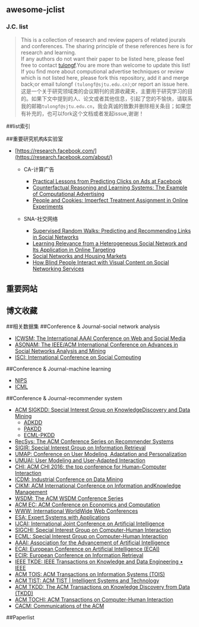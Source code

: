 ## awesome-jclist<br>
### J.C. list
> This is a collection of research and review papers of related jourals and conferences. The sharing principle of these references here is for research and learning.<br>
If any authors do not want their paper to be listed here, please feel free to contact [tulongf](https://github.com/Tulongf/).You are more than welcome to update this list! If you find more about computional advertise techniques or review which is not listed here, please fork this repository, add it and merge back;or email tulongf `(tulongf@sjtu.edu.cn)`;or report an issue here.<br> 
>这是一个关于研究领域类的会议期刊的资源收藏夹，主要用于研究学习的目的。如果下文中提到的人、论文或者其他信息，引起了您的不愉快，请联系我的邮箱`tulongf@sjtu.edu.cn`，我会真诚的致歉并删除相关条目；如果您有补充的，也可以fork这个文档或者发起issue,谢谢！<br> 

##list索引

##重要研究机构&实验室
* [https://research.facebook.com/](https://research.facebook.com/about/)
  * CA-计算广告
    * [Practical Lessons from Predicting Clicks on Ads at Facebook](https://lookaside.fbsbx.com/file/adkdd_2014_camera_ready_junfeng.pdf?token=AWwfeg_sRDpyCrG0vcfFp1KkvdFJN9ljTWTRpgdU1ChiGDEHLq-TvSufroP7wGyCnDaUGMEDM63UQHPtKpjCzQsf9rkMHO2IwHr1E826AMbUbwA1nvGvGMGy2OzijqbBdtE)
    * [Counterfactual Reasoning and Learning Systems: The Example of Computational Advertising](https://lookaside.fbsbx.com/file/bottou13a.pdf?token=AWw3EUoSdramwEOloa2nyKCrGWzmoSvG_jW2-WkIQrNhIz3tU1pEVeUUpj-nI4hH1sIfI8WQ_edGonB3HQgyf3GBgxRa8JrB6XdBeZTR4noQzWuzpm7juXVzqGq5lXNBrQY)
    * [People and Cookies: Imperfect Treatment Assignment in Online Experiments](https://fbcdn-dragon-a.akamaihd.net/hphotos-ak-xpf1/t39.2365-6/12624078_207306319618802_1918566020_n/People_and_Cookies_Imperfect_Treatment_Assignment_in_Online_Experiments.pdf)
    
  * SNA-社交网络
    * [Supervised Random Walks: Predicting and Recommending Links in Social Networks](https://lookaside.fbsbx.com/file/linkpred-wsdm11.pdf?token=AWyzN5Vwol7cslpidw06SoQhMkBfxo2DnoOYgZy1Zw7ZlTHx6COApE_PRxtqX97MNzBiVOmYKkZM9zf_kgXiHBZ_QmMhaJWJaA8No1Q_IdBByCAn7300PuF90NZQIQtxZgU)
    * [Learning Relevance from a Heterogeneous Social Network and Its Application in Online Targeting](https://lookaside.fbsbx.com/file/sigir11wsim.pdf?token=AWx74-wDKvpWI4Y_wkzcEsK-yb84_qy69wM6mFzk0kUGodxUMbZq4hUf90XsGsu_MTja-JmQDkx1L-P17GZdCTrw3KXtiwsG0vgUvwQEdIHnNfXuEpYOQ8Q-D4OKDkGpvAw)
    * [Social Networks and Housing Markets](https://fbcdn-dragon-a.akamaihd.net/hphotos-ak-xpf1/t39.2365-6/12624078_207306319618802_1918566020_n/People_and_Cookies_Imperfect_Treatment_Assignment_in_Online_Experiments.pdf)
    * [How Blind People Interact with Visual Content on Social Networking Services](https://fbcdn-dragon-a.akamaihd.net/hphotos-ak-xtf1/t39.2365-6/12057245_929261643776927_1326709393_n/How_Blind_People_Interact_with_Visual_Content_on_Social_Networking_Services.pdf)

## 重要网站
 
## 博文收藏

##相关数据集
##Conference & Journal-social network analysis
* [ICWSM: The International AAAI Conference on Web and Social Media](http://icwsm.org/2017/index.php)
* [ASONAM: The IEEE/ACM International Conference on Advances in Social Networks Analysis and Mining](http://sbp-brims.org/2016/acceptedpapers/)
* [ISCI: International Conference on Social Computing](http://sbp-brims.org/2016/)

##Conference & Journal-machine learning
* [NIPS](https://papers.nips.cc/)
* [ICML](http://jmlr.org/proceedings/)

 
##Conference & Journal-recommender system
 * [ACM SIGKDD: Special Interest Group on KnowledgeDiscovery and Data Mining](http://www.kdd.org/)
   * [ADKDD](http://www.adkdd.com/)
   * [PAKDD](http://www.adkdd.com/)
   * [ECML-PKDD](http://ecmlpkdd2016.org/)
 * [RecSys: The ACM Conference Series on Recommender Systems](http://recsys.acm.org/)
 * [SIGIR: Special Interest Group on Information Retrieval](http://sigir.org/)
 * [UMAP: Conference on User Modeling, Adaptation and Personalization](http://www.um.org/umap2016/)
 * [UMUAI: User Modeling and User-Adapted Interaction](http://www.umuai.org/)
 * [CHI: ACM CHI 2016: the top conference for Human-Computer Interaction](http://chi2016.acm.org/wp/)
 * [ICDM: Industrial Conference on Data Mining](http://www.cs.uvm.edu/~icdm/)
 * [CIKM: ACM International Conference on Information andKnowledge Management](http://www.cikm.org/)
 * [WSDM: The ACM WSDM Conference Series](http://www.wsdm-conference.org/)
 * [ACM EC: ACM Conference on Economics and Computation](http://www.sigecom.org/ec16/)
 * [WWW: International WorldWide Web Conferences](http://www.informatik.uni-trier.de/~ley/db/conf/www/index.html)
 * [ESA: Expert Systems with Applications](http://www.journals.elsevier.com/expert-systems-with-applications/)
 * [IJCAI: International Joint Conference on Artificial Intelligence](http://ijcai-16.org/)
 * [SIGCHI: Special Interest Group on Computer-Human Interaction](http://www.sigchi.org/)
 * [ECML: Special Interest Group on Computer-Human Interaction](http://www.sigchi.org/)
 * [AAAI: Association for the Advancement of Artificial Intelligence](http://www.aaai.org/home.html)
 * [ECAI: European Conference on Artificial Intelligence (ECAI)](http://www.ecai2016.org/)
 * [ECIR: European Conference on Information Retrieval](http://ecir2016.dei.unipd.it/)
 * [IEEE TKDE: IEEE Transactions on Knowledge and Data Engineering • IEEE](https://www.computer.org/web/tkde)
 * [ACM TOIS: ACM Transactions on Information Systems (TOIS)](http://tois.acm.org/)
 * [ACM TIST: ACM TIST | Intelligent Systems and Technology](http://tist.acm.org/)
 * [ACM TKDD: The ACM Transactions on Knowledge Discovery from Data (TKDD)](http://tkdd.acm.org/)
 * [ACM TOCHI: ACM Transactions on Computer-Human Interaction](https://tochi.acm.org/)
 * [CACM: Communications of the ACM](http://cacm.acm.org/)

##Paperlist


